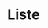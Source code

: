 ---
ee_id_show: '4039'
title: Liste
url: liste
live_url:
year: '2004'
venue: LISTE Art Fair (w/ Team Gallery)
state_country: Basel
type:
dates:
wwwnews:
wwweblast:
pitch: I was in the booth the whole time, showing ppl how to play the games, FYI.
ps:
layout: shows
---